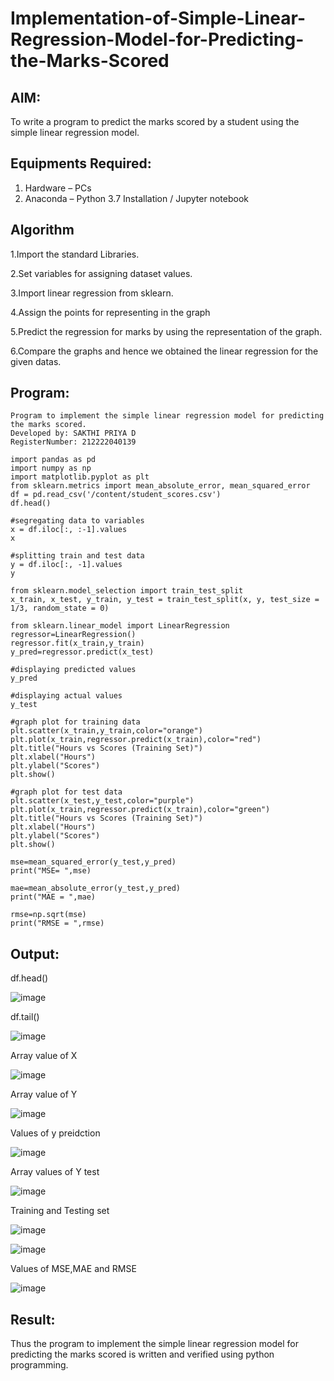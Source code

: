 # Implementation-of-Simple-Linear-Regression-Model-for-Predicting-the-Marks-Scored

## AIM:
To write a program to predict the marks scored by a student using the simple linear regression model.

## Equipments Required:
1. Hardware – PCs
2. Anaconda – Python 3.7 Installation / Jupyter notebook

## Algorithm
1.Import the standard Libraries.

2.Set variables for assigning dataset values.

3.Import linear regression from sklearn.

4.Assign the points for representing in the graph

5.Predict the regression for marks by using the representation of the graph.

6.Compare the graphs and hence we obtained the linear regression for the given datas.

## Program:

```
Program to implement the simple linear regression model for predicting the marks scored.
Developed by: SAKTHI PRIYA D
RegisterNumber: 212222040139
```
```
import pandas as pd
import numpy as np
import matplotlib.pyplot as plt
from sklearn.metrics import mean_absolute_error, mean_squared_error
df = pd.read_csv('/content/student_scores.csv')
df.head()

#segregating data to variables
x = df.iloc[:, :-1].values
x

#splitting train and test data
y = df.iloc[:, -1].values
y

from sklearn.model_selection import train_test_split
x_train, x_test, y_train, y_test = train_test_split(x, y, test_size = 1/3, random_state = 0)

from sklearn.linear_model import LinearRegression 
regressor=LinearRegression()
regressor.fit(x_train,y_train)
y_pred=regressor.predict(x_test)

#displaying predicted values
y_pred

#displaying actual values
y_test

#graph plot for training data
plt.scatter(x_train,y_train,color="orange")
plt.plot(x_train,regressor.predict(x_train),color="red")
plt.title("Hours vs Scores (Training Set)")
plt.xlabel("Hours")
plt.ylabel("Scores")
plt.show()

#graph plot for test data
plt.scatter(x_test,y_test,color="purple")
plt.plot(x_train,regressor.predict(x_train),color="green")
plt.title("Hours vs Scores (Training Set)")
plt.xlabel("Hours")
plt.ylabel("Scores")
plt.show()

mse=mean_squared_error(y_test,y_pred)
print("MSE= ",mse)

mae=mean_absolute_error(y_test,y_pred)
print("MAE = ",mae)

rmse=np.sqrt(mse)
print("RMSE = ",rmse)
```
## Output:
df.head()

![image](https://github.com/sakthipriyadhanusu/Implementation-of-Simple-Linear-Regression-Model-for-Predicting-the-Marks-Scored/assets/119393194/08fc5efe-9921-4ee6-b20e-d64ebe1076a3)

df.tail()

![image](https://github.com/sakthipriyadhanusu/Implementation-of-Simple-Linear-Regression-Model-for-Predicting-the-Marks-Scored/assets/119393194/f0173a1a-81ba-4bc8-9276-aa13895d3d29)

Array value of X

![image](https://github.com/sakthipriyadhanusu/Implementation-of-Simple-Linear-Regression-Model-for-Predicting-the-Marks-Scored/assets/119393194/d5b9179f-8ade-4160-ad0d-d32087bd29e8)

Array value of Y

![image](https://github.com/sakthipriyadhanusu/Implementation-of-Simple-Linear-Regression-Model-for-Predicting-the-Marks-Scored/assets/119393194/866f08f1-00c3-4d58-9f0f-44bce34e8ac0)

Values of y preidction

![image](https://github.com/sakthipriyadhanusu/Implementation-of-Simple-Linear-Regression-Model-for-Predicting-the-Marks-Scored/assets/119393194/47266174-7ed8-404f-a488-2de2c3fe1466)

Array values of Y test

![image](https://github.com/sakthipriyadhanusu/Implementation-of-Simple-Linear-Regression-Model-for-Predicting-the-Marks-Scored/assets/119393194/966ea121-2047-4077-8ea9-46e9b874a012)

Training and Testing set

![image](https://github.com/sakthipriyadhanusu/Implementation-of-Simple-Linear-Regression-Model-for-Predicting-the-Marks-Scored/assets/119393194/9d75a309-e387-4c21-8071-2a16a946e0a0)

![image](https://github.com/sakthipriyadhanusu/Implementation-of-Simple-Linear-Regression-Model-for-Predicting-the-Marks-Scored/assets/119393194/d9e2945e-808a-4ef7-911f-7af6a0eddf16)

Values of MSE,MAE and RMSE

![image](https://github.com/sakthipriyadhanusu/Implementation-of-Simple-Linear-Regression-Model-for-Predicting-the-Marks-Scored/assets/119393194/42bb0ec8-24ce-48be-9612-aa4c0dec772a)

## Result:
Thus the program to implement the simple linear regression model for predicting the marks scored is written and verified using python programming.
